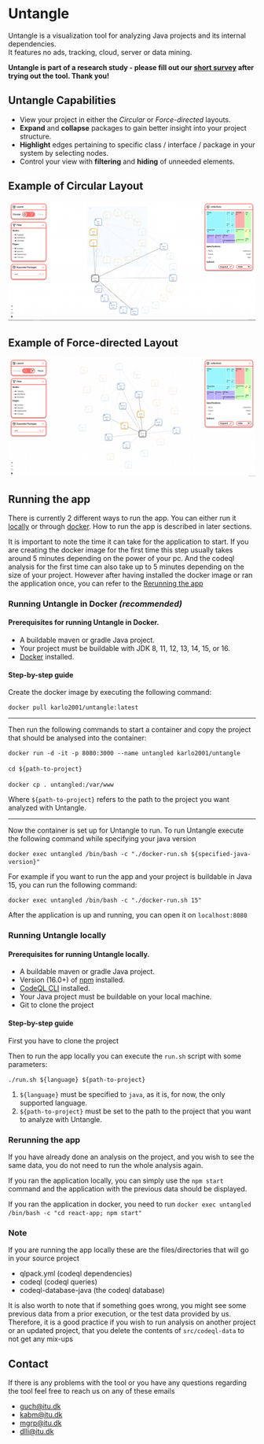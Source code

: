 # Untangle
Untangle is a visualization tool for analyzing Java projects and its internal dependencies.  
It features no ads, tracking, cloud, server or data mining.

**Untangle is part of a research study - please fill out our [short survey](https://docs.google.com/forms/d/e/1FAIpQLSdklKw3WTpTMkxsHGbBROVpRa4UMqqKAwNolv2vco42i0Tv8Q/viewform) after trying out the tool. Thank you!**

## Untangle Capabilities
* View your project in either the *Circular* or *Force-directed* layouts.
* **Expand** and **collapse** packages to gain better insight into your project structure.
* **Highlight** edges pertaining to specific class / interface / package in your system by selecting nodes.
* Control your view with **filtering** and **hiding** of unneeded elements.

## Example of Circular Layout
![Example of Circular Layout](./Media/UntangleCircular.png)

## Example of Force-directed Layout
![Example of Force-directed Layout](./Media/UntangleForce.png)

## Running the app
There is currently 2 different ways to run the app. You can either run it [locally](#running-untangle-locally) or through [docker](#running-untangle-in-docker-recommended). How to run the app is described in later sections.

It is important to note the time it can take for the application to start. If you are creating the docker image for the first time this step usually takes around 5 minutes depending on the power of your pc.
And the codeql analysis for the first time can also take up to 5 minutes depending on the size of your project.
However after having installed the docker image or ran the application once, you can refer to the [Rerunning the app](#rerunning-the-app)

### Running Untangle in Docker *(recommended)*

#### Prerequisites for running Untangle in Docker.
* A buildable maven or gradle Java project.
* Your project must be buildable with JDK 8, 11, 12, 13, 14, 15, or 16.
* [Docker](https://docs.docker.com/get-docker/) installed.


#### Step-by-step guide

Create the docker image by executing the following command:

```
docker pull karlo2001/untangle:latest
```
---

Then run the following commands to start a container and copy the project that should be analysed into the container:
```
docker run -d -it -p 8080:3000 --name untangled karlo2001/untangle

cd ${path-to-project}

docker cp . untangled:/var/www
```
Where `${path-to-project}` refers to the path to the project you want analyzed with Untangle.

---

Now the container is set up for Untangle to run. To run Untangle execute the following command while specifying your java version
```
docker exec untangled /bin/bash -c "./docker-run.sh ${specified-java-version}"
```

For example if you want to run the app and your project is buildable in Java 15, you can run the following command:
```
docker exec untangled /bin/bash -c "./docker-run.sh 15"
```

After the application is up and running, you can open it on `localhost:8080`

### Running Untangle locally

#### Prerequisites for running Untangle locally.
* A buildable maven or gradle Java project.
* Version (16.0+) of [npm](https://docs.npmjs.com/downloading-and-installing-node-js-and-npm) installed.
* [CodeQL CLI](https://codeql.github.com/docs/codeql-cli/getting-started-with-the-codeql-cli/) installed.
* Your Java project must be buildable on your local machine.
* Git to clone the project

#### Step-by-step guide
First you have to clone the project

Then to run the app locally you can execute the ``run.sh`` script with some parameters:

```
./run.sh ${language} ${path-to-project}
```

1. `${language}` must be specified to `java`, as it is, for now, the only supported language.
2. `${path-to-project}` must be set to the path to the project that you want to analyze with Untangle.

### Rerunning the app
If you have already done an analysis on the project, and you wish to see the same data, you do not need to run the whole analysis again.

If you ran the application locally, you can simply use the `npm start` command and the application with the previous data should be displayed.

If you ran the application in docker, you need to run `docker exec untangled /bin/bash -c "cd react-app; npm start"`

### Note
If you are running the app locally these are the files/directories that will go in your source project
- qlpack.yml (codeql dependencies)
- codeql (codeql queries)
- codeql-database-java (the codeql database)

It is also worth to note that if something goes wrong, you might see some previous data from a prior execution, or the test data provided by us. Therefore, it is a good practice if you wish to run analysis on another project or an updated project, that you delete the contents of `src/codeql-data` to not get any mix-ups

## Contact
If there is any problems with the tool or you have any questions regarding the tool feel free to reach us on any of these emails
- guch@itu.dk
- kabm@itu.dk
- mgrp@itu.dk
- dlli@itu.dk
